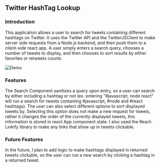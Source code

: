 ## Twitter HashTag Lookup

### Introduction

This application allows a user to search for tweets containing different hashtags on Twitter. It uses the Twitter API and the TwitterJSClient to make server side requests from a Node.js backend, and then push them to a client-side react app. A user simply enters a search query, chooses a number of tweets to display, and then chooses to sort results by either favorites or retweets counts.

![Demo](https://media.giphy.com/media/1ylQmn9khwHle6swCe/giphy.gif)

### Features

The Search Component sanitizes a query upon entry, so a user can search by either including a hashtag or not (ex. entering "#javascript, node react" will run a search for tweets containing #javascript, #node and #react hashtags). The user can also select different options to sort displayed tweets by. Selecting this option does not make a new request for tweets, rather it changes the order of the currently displayed tweets, this information is stored in react App component state. I also used the React-Linkify library to make any links that show up in tweets clickable.

### Future Features

In the future, I plan to add logic to make hashtags displayed in returned tweets clickable, so the user can run a new search by clicking a hashtag in a returned tweet.
